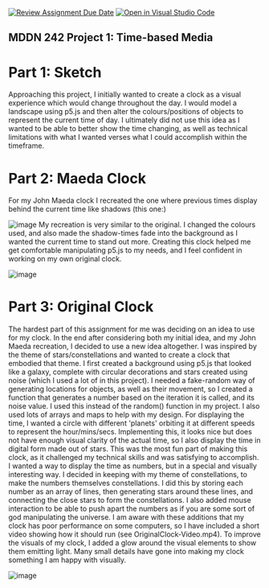[![Review Assignment Due Date](https://classroom.github.com/assets/deadline-readme-button-24ddc0f5d75046c5622901739e7c5dd533143b0c8e959d652212380cedb1ea36.svg)](https://classroom.github.com/a/JAZAP9dv)
[![Open in Visual Studio Code](https://classroom.github.com/assets/open-in-vscode-718a45dd9cf7e7f842a935f5ebbe5719a5e09af4491e668f4dbf3b35d5cca122.svg)](https://classroom.github.com/online_ide?assignment_repo_id=11447837&assignment_repo_type=AssignmentRepo)
## MDDN 242 Project 1: Time-based Media  

# Part 1: Sketch
Approaching this project, I initially wanted to create a clock as a visual experience which would change throughout the day. I would model a landscape using p5.js and then alter the colours/positions of objects to represent the current time of day. I ultimately did not use this idea as I wanted to be able to better show the time changing, as well as technical limitations with what I wanted verses what I could accomplish within the timeframe.

# Part 2: Maeda Clock
For my John Maeda clock I recreated the one where previous times display behind the current time like shadows (this one:)

![image](https://github.com/23-2-DSDN242/mddn242-time-based-media-DanielIe/assets/94158822/4b02690a-7ca7-4032-9515-6fcc624655ce)
My recreation is very similar to the original. I changed the colours used, and also made the shadow-times fade into the background as I wanted the current time to stand out more. Creating this clock helped me get comfortable manipulating p5.js to my needs, and I feel confident in working on my own original clock.

![image](https://github.com/23-2-DSDN242/mddn242-time-based-media-DanielIe/assets/94158822/6f6c2749-bd11-4396-8690-528bad24aa2a)

# Part 3: Original Clock
The hardest part of this assignment for me was deciding on an idea to use for my clock. In the end after considering both my initial idea, and my John Maeda recreation, I decided to use a new idea altogether. I was inspired by the theme of stars/constellations and wanted to create a clock that embodied that theme. I first created a background using p5.js that looked like a galaxy, complete with circular decorations and stars created using noise (which I used a lot of in this project). I needed a fake-random way of generating locations for objects, as well as their movement, so I created a function that generates a number based on the iteration it is called, and its noise value. I used this instead of the random() function in my project. I also used lots of arrays and maps to help with my design. For displaying the time, I wanted a circle with different 'planets' orbiting it at different speeds to represent the hour/mins/secs. Implementing this, it looks nice but does not have enough visual clarity of the actual time, so I also display the time in digital form made out of stars. This was the most fun part of making this clock, as it challenged my technical skills and was satisfying to accomplish. I wanted a way to display the time as numbers, but in a special and visually interesting way. I decided in keeping with my theme of constellations, to make the numbers themselves constellations. I did this by storing each number as an array of lines, then generating stars around these lines, and connecting the close stars to form the constellations. I also added mouse interaction to be able to push apart the numbers as if you are some sort of god manipulating the universe. I am aware with these additions that my clock has poor performance on some computers, so I have included a short video showing how it should run (see OriginalClock-Video.mp4). To improve the visuals of my clock, I added a glow around the visual elements to show them emitting light. Many small details have gone into making my clock something I am happy with visually. 

![image](https://github.com/23-2-DSDN242/mddn242-time-based-media-DanielIe/assets/94158822/3a8f9454-a03a-4874-a5d7-5e5a95a76ba5)

